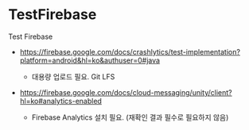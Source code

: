 # TestFirebase
Test Firebase

- https://firebase.google.com/docs/crashlytics/test-implementation?platform=android&hl=ko&authuser=0#java
  - 대용량 업로드 필요. Git LFS



- https://firebase.google.com/docs/cloud-messaging/unity/client?hl=ko#analytics-enabled
  - Firebase Analytics 설치 필요. (재확인 결과 필수로 필요하지 않음)
